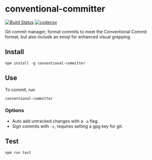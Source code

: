 # conventional-committer

[![Build Status](https://travis-ci.com/wel-shy/committer.svg?branch=master)](https://travis-ci.com/wel-shy/committer)
[![codecov](https://codecov.io/gh/wel-shy/committer/branch/master/graph/badge.svg)](https://codecov.io/gh/wel-shy/committer)

Git commit manager, format commits to meet the Conventional Commit format, but also include
an emoji for enhanced visual grepping.

## Install

```
npm install -g conventional-committer
```

## Use

To commit, run

```
conventional-committer
```

### Options

- Auto add untracked changes with a `-a` flag.
- Sign commits with `-s`, requires setting a gpg key for git.

## Test

```
npm run test
```
